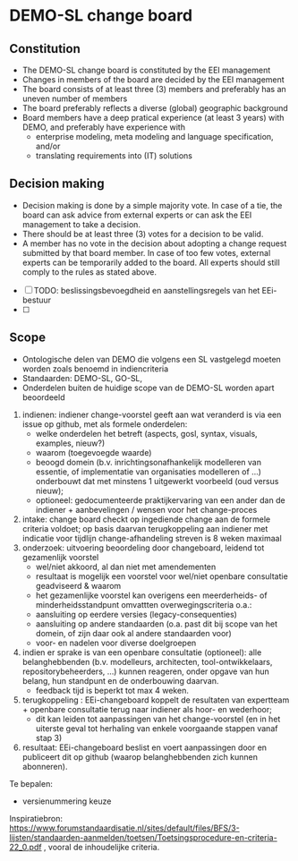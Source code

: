# DEMO-SL change board

## Constitution
- The DEMO-SL change board is constituted by the EEI management
- Changes in members of the board are decided by the EEI management
- The board consists of at least three (3) members and preferably has an uneven number of members
- The board preferably reflects a diverse (global) geographic background
- Board members have a deep pratical experience (at least 3 years) with DEMO, and preferably have experience with
  + enterprise modeling, meta modeling and language specification, and/or
  + translating requirements into (IT) solutions
 
## Decision making
- Decision making is done by a simple majority vote. In case of a tie, the board can ask advice from external experts or can ask the EEI management to take a decision.
- There should be at least three (3) votes for a decision to be valid.
- A member has no vote in the decision about adopting a change request submitted by that board member. In case of too few votes, external experts can be temporarily added to the board. All experts should still comply to the rules as stated above.
- [ ] TODO: beslissingsbevoegdheid en aanstellingsregels van het EEi-bestuur
- [ ] 
## Scope

- Ontologische delen van DEMO die volgens een SL vastgelegd moeten worden zoals benoemd in indiencriteria
- Standaarden: DEMO-SL, GO-SL, 
- Onderdelen buiten de huidige scope van de DEMO-SL worden apart beoordeeld

1. indienen: indiener change-voorstel geeft aan wat veranderd is via een issue op github, met als formele onderdelen:
   + welke onderdelen het betreft (aspects, gosl, syntax, visuals, examples, nieuw?)
   + waarom (toegevoegde waarde)
   + beoogd domein (b.v. inrichtingsonafhankelijk modelleren van essentie, of implementatie van organisaties modelleren of …) onderbouwt dat met minstens 1 uitgewerkt voorbeeld (oud versus nieuw);
   + optioneel: gedocumenteerde praktijkervaring van een ander dan de indiener + aanbevelingen / wensen voor het change-proces
2. intake: change board checkt op ingediende change aan de formele criteria voldoet;
   op basis daarvan terugkoppeling aan indiener met indicatie voor tijdlijn change-afhandeling
   streven is 8 weken maximaal
3. onderzoek: ⁠uitvoering beoordeling door changeboard,
   leidend tot gezamenlijk voorstel
   - wel/niet akkoord, al dan niet met amendementen
   - resultaat is mogelijk een voorstel voor wel/niet openbare consultatie geadviseerd & waarom
   - het gezamenlijke voorstel kan overigens een meerderheids- of minderheidsstandpunt omvattten
   overwegingscriteria o.a.:
   - aansluiting op eerdere versies (legacy-consequenties)
   - aansluiting op andere standaarden (o.a. past dit bij scope van het domein, of zijn daar ook al andere standaarden voor)
   - voor- en nadelen voor diverse doelgroepen
4. ⁠indien er sprake is van een openbare consultatie (optioneel):
   alle belanghebbenden (b.v. modelleurs, architecten, tool-ontwikkelaars, repositorybeheerders, …) kunnen reageren,
   onder opgave van hun belang, hun standpunt en de onderbouwing daarvan.
   - feedback tijd is beperkt tot max 4 weken.
5. ⁠terugkoppeling : EEi-changeboard koppelt de resultaten van expertteam + openbare consultatie terug naar indiener als hoor- en wederhoor;
   - dit kan leiden tot aanpassingen van het change-voorstel (en in het uiterste geval tot herhaling van enkele voorgaande stappen vanaf stap 3)
6. ⁠resultaat: EEi-changeboard beslist en voert aanpassingen door en publiceert dit op github (waarop belanghebbenden zich kunnen abonneren).

Te bepalen:
- versienummering keuze


Inspiratiebron: https://www.forumstandaardisatie.nl/sites/default/files/BFS/3-lijsten/standaarden-aanmelden/toetsen/Toetsingsprocedure-en-criteria-22_0.pdf , vooral de inhoudelijke criteria.
